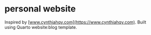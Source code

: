 # personal website
Inspired by [www.cynthiahqy.com](https://www.cynthiahqy.com). Built using Quarto website:blog template.

